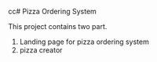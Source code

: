 cc# Pizza Ordering System

This project contains two part.
1. Landing page for pizza ordering system
2. pizza creator
